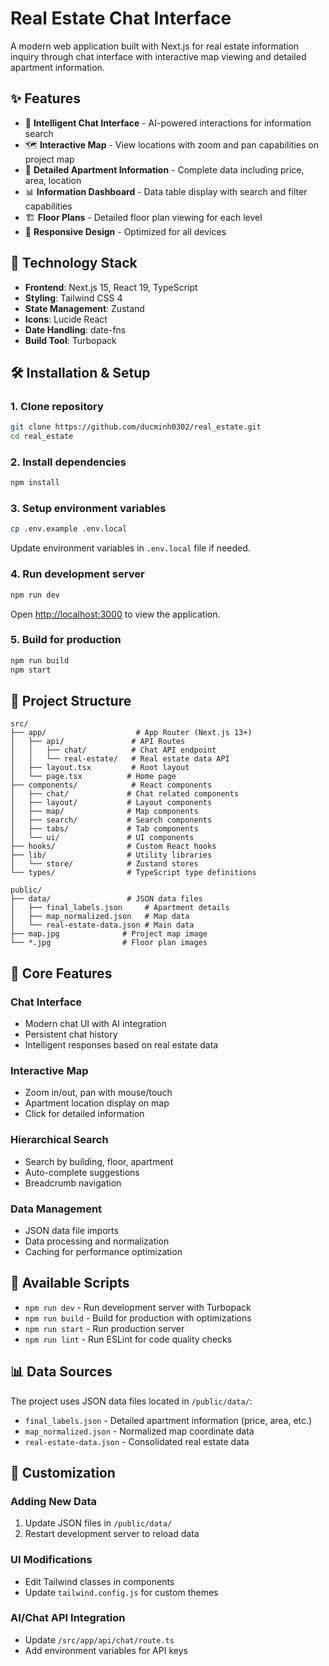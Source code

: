 # Real Estate Chat Interface

A modern web application built with Next.js for real estate information inquiry through chat interface with interactive map viewing and detailed apartment information.

## ✨ Features

- 🤖 **Intelligent Chat Interface** - AI-powered interactions for information search
- 🗺️ **Interactive Map** - View locations with zoom and pan capabilities on project map
- 🏢 **Detailed Apartment Information** - Complete data including price, area, location
- 📊 **Information Dashboard** - Data table display with search and filter capabilities
- 🏗️ **Floor Plans** - Detailed floor plan viewing for each level
- 📱 **Responsive Design** - Optimized for all devices

## 🚀 Technology Stack

- **Frontend**: Next.js 15, React 19, TypeScript
- **Styling**: Tailwind CSS 4
- **State Management**: Zustand
- **Icons**: Lucide React
- **Date Handling**: date-fns
- **Build Tool**: Turbopack

## 🛠️ Installation & Setup

### 1. Clone repository

```bash
git clone https://github.com/ducminh0302/real_estate.git
cd real_estate
```

### 2. Install dependencies

```bash
npm install
```

### 3. Setup environment variables

```bash
cp .env.example .env.local
```

Update environment variables in `.env.local` file if needed.

### 4. Run development server

```bash
npm run dev
```

Open [http://localhost:3000](http://localhost:3000) to view the application.

### 5. Build for production

```bash
npm run build
npm start
```

## 📁 Project Structure

```
src/
├── app/                    # App Router (Next.js 13+)
│   ├── api/               # API Routes
│   │   ├── chat/          # Chat API endpoint
│   │   └── real-estate/   # Real estate data API
│   ├── layout.tsx         # Root layout
│   └── page.tsx          # Home page
├── components/            # React components
│   ├── chat/             # Chat related components
│   ├── layout/           # Layout components
│   ├── map/              # Map components
│   ├── search/           # Search components
│   ├── tabs/             # Tab components
│   └── ui/               # UI components
├── hooks/                # Custom React hooks
├── lib/                  # Utility libraries
│   └── store/            # Zustand stores
└── types/                # TypeScript type definitions

public/
├── data/                 # JSON data files
│   ├── final_labels.json     # Apartment details
│   ├── map_normalized.json   # Map data
│   └── real-estate-data.json # Main data
├── map.jpg              # Project map image
└── *.jpg                # Floor plan images
```

## 🎯 Core Features

### Chat Interface
- Modern chat UI with AI integration
- Persistent chat history
- Intelligent responses based on real estate data

### Interactive Map
- Zoom in/out, pan with mouse/touch
- Apartment location display on map
- Click for detailed information

### Hierarchical Search
- Search by building, floor, apartment
- Auto-complete suggestions
- Breadcrumb navigation

### Data Management
- JSON data file imports
- Data processing and normalization
- Caching for performance optimization

## 🔧 Available Scripts

- `npm run dev` - Run development server with Turbopack
- `npm run build` - Build for production with optimizations
- `npm run start` - Run production server
- `npm run lint` - Run ESLint for code quality checks

## 📊 Data Sources

The project uses JSON data files located in `/public/data/`:

- `final_labels.json` - Detailed apartment information (price, area, etc.)
- `map_normalized.json` - Normalized map coordinate data
- `real-estate-data.json` - Consolidated real estate data

## 🔧 Customization

### Adding New Data
1. Update JSON files in `/public/data/`
2. Restart development server to reload data

### UI Modifications
- Edit Tailwind classes in components
- Update `tailwind.config.js` for custom themes

### AI/Chat API Integration
- Update `/src/app/api/chat/route.ts`
- Add environment variables for API keys

